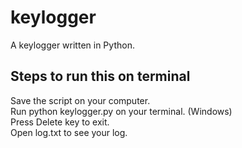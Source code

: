 # keylogger
A keylogger written in Python.

## Steps to run this on terminal

Save the script on your computer.  
Run python keylogger.py on your terminal. (Windows)  
Press Delete key to exit.  
Open log.txt to see your log.
